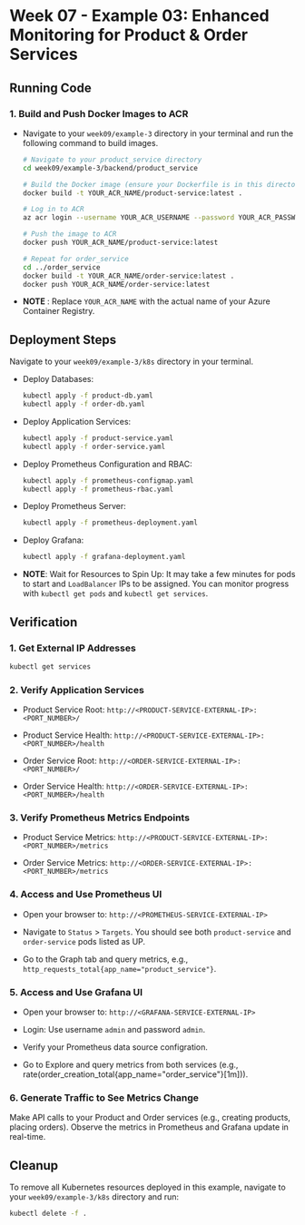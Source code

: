 # Week 07 - Example 03: Enhanced Monitoring for Product & Order Services

## Running Code

### 1. Build and Push Docker Images to ACR

- Navigate to your `week09/example-3` directory in your terminal and run the following command to build images.

  ```bash
  # Navigate to your product_service directory
  cd week09/example-3/backend/product_service

  # Build the Docker image (ensure your Dockerfile is in this directory)
  docker build -t YOUR_ACR_NAME/product-service:latest .

  # Log in to ACR
  az acr login --username YOUR_ACR_USERNAME --password YOUR_ACR_PASSWORD

  # Push the image to ACR
  docker push YOUR_ACR_NAME/product-service:latest

  # Repeat for order_service
  cd ../order_service
  docker build -t YOUR_ACR_NAME/order-service:latest .
  docker push YOUR_ACR_NAME/order-service:latest
  ```

- **NOTE** : Replace `YOUR_ACR_NAME` with the actual name of your Azure Container Registry.

## Deployment Steps

Navigate to your `week09/example-3/k8s` directory in your terminal.

- Deploy Databases:

  ```bash
  kubectl apply -f product-db.yaml
  kubectl apply -f order-db.yaml
  ```

- Deploy Application Services:

  ```bash
  kubectl apply -f product-service.yaml
  kubectl apply -f order-service.yaml
  ```

- Deploy Prometheus Configuration and RBAC:

  ```bash
  kubectl apply -f prometheus-configmap.yaml
  kubectl apply -f prometheus-rbac.yaml
  ```

- Deploy Prometheus Server:

  ```bash
  kubectl apply -f prometheus-deployment.yaml
  ```

- Deploy Grafana:

  ```bash
  kubectl apply -f grafana-deployment.yaml
  ```

- **NOTE**: Wait for Resources to Spin Up: It may take a few minutes for pods to start and `LoadBalancer` IPs to be assigned. You can monitor progress with `kubectl get pods` and `kubectl get services`.

## Verification

### 1. Get External IP Addresses

```bash
kubectl get services
```

### 2. Verify Application Services

- Product Service Root: `http://<PRODUCT-SERVICE-EXTERNAL-IP>:<PORT_NUMBER>/`

- Product Service Health: `http://<PRODUCT-SERVICE-EXTERNAL-IP>:<PORT_NUMBER>/health`

- Order Service Root: `http://<ORDER-SERVICE-EXTERNAL-IP>:<PORT_NUMBER>/`

- Order Service Health: `http://<ORDER-SERVICE-EXTERNAL-IP>:<PORT_NUMBER>/health`

### 3. Verify Prometheus Metrics Endpoints

- Product Service Metrics: `http://<PRODUCT-SERVICE-EXTERNAL-IP>:<PORT_NUMBER>/metrics`

- Order Service Metrics: `http://<ORDER-SERVICE-EXTERNAL-IP>:<PORT_NUMBER>/metrics`

### 4. Access and Use Prometheus UI

- Open your browser to: `http://<PROMETHEUS-SERVICE-EXTERNAL-IP>`

- Navigate to `Status` > `Targets`. You should see both `product-service` and `order-service` pods listed as UP.

- Go to the Graph tab and query metrics, e.g., `http_requests_total{app_name="product_service"}`.

### 5. Access and Use Grafana UI

- Open your browser to: `http://<GRAFANA-SERVICE-EXTERNAL-IP>`

- Login: Use username `admin` and password `admin`.

- Verify your Prometheus data source configration.

- Go to Explore and query metrics from both services (e.g., rate(order_creation_total{app_name="order_service"}[1m])).

### 6. Generate Traffic to See Metrics Change

Make API calls to your Product and Order services (e.g., creating products, placing orders). Observe the metrics in Prometheus and Grafana update in real-time.

## Cleanup

To remove all Kubernetes resources deployed in this example, navigate to your `week09/example-3/k8s` directory and run:

```bash
kubectl delete -f .
```
